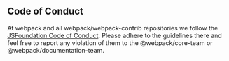 Code of Conduct
---------------

At webpack and all webpack/webpack-contrib repositories we follow the
[JSFoundation Code of Conduct][1]. Please adhere to the guidelines there and
feel free to report any violation of them to the @webpack/core-team or
@webpack/documentation-team.


[1]: https://js.foundation/community/code-of-conduct
